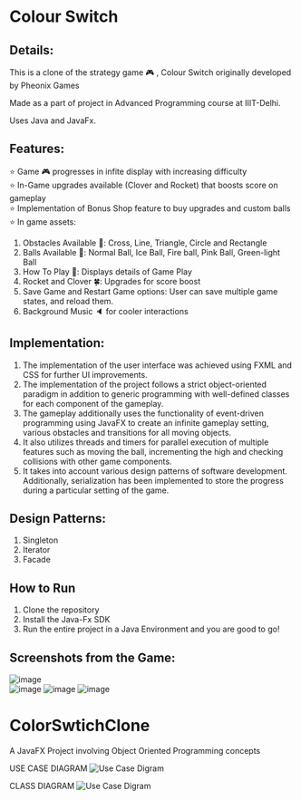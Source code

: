 # Colour Switch


## Details:
This is a clone of the strategy game :video_game: , Colour Switch originally developed by Pheonix Games

Made as a part of project in Advanced Programming course at IIIT-Delhi.

Uses Java and JavaFx.

## Features:
⭐️ Game :video_game: progresses in infite display with increasing difficulty </br>
⭐️ In-Game upgrades available (Clover and Rocket) that boosts score on gameplay </br>
⭐️ Implementation of Bonus Shop feature to buy upgrades and custom balls </br>
⭐️ In game assets: 
  1. Obstacles Available :red_circle:: Cross, Line, Triangle, Circle and Rectangle
  1. Balls Available :softball:: Normal Ball, Ice Ball, Fire ball, Pink Ball, Green-light Ball
  1. How To Play :page_facing_up:: Displays details of Game Play
  1. Rocket and Clover :four_leaf_clover:: Upgrades for score boost 
  1. Save Game and Restart Game options: User can save multiple game states, and reload them. 
  1. Background Music :speaker: for cooler interactions 

## Implementation:
1. The implementation of the user interface was achieved using FXML and CSS for further UI improvements. 
2. The implementation of the project follows a strict object-oriented paradigm in addition to generic programming with well-defined classes for each component of the gameplay.
3. The gameplay additionally uses the functionality of event-driven programming using JavaFX to create an infinite gameplay setting, various obstacles and transitions for all moving objects. 
4. It also utilizes threads and timers for parallel execution of multiple features such as moving the ball, incrementing the high and checking collisions with other game components. 
5. It takes into account various design patterns of software development.
Additionally, serialization has been implemented to store the progress during a particular setting of the game.  

## Design Patterns:
1. Singleton
2. Iterator
3. Facade

## How to Run
1. Clone the repository
2. Install the Java-Fx SDK
3. Run the entire project in a Java Environment and you are good to go!

## Screenshots from the Game:
![image](https://user-images.githubusercontent.com/41303186/227885029-020d8ea1-3ea9-4ee2-a34a-a86a3ce4518b.png)   
![image](https://user-images.githubusercontent.com/41303186/227885145-7fe6206e-8294-4869-9c4c-1c13faa63a9c.png)
![image](https://user-images.githubusercontent.com/41303186/227885187-7c9a53d0-fe11-4fb8-ad96-a463db9b9236.png)
![image](https://user-images.githubusercontent.com/41303186/227885251-4a7011ad-8176-4b6c-9bce-08bbab382c08.png)

# ColorSwtichClone
A JavaFX Project involving Object Oriented Programming concepts

USE CASE DIAGRAM
![Use Case Digram](![image](https://user-images.githubusercontent.com/41303186/227885725-843a322d-9378-4eb6-a247-5313b6bf4ada.png))


CLASS DIAGRAM
![Use Case Digram](![image](https://user-images.githubusercontent.com/41303186/227885784-9373c9be-bb49-49a4-ad5d-f4a80a304815.png))
